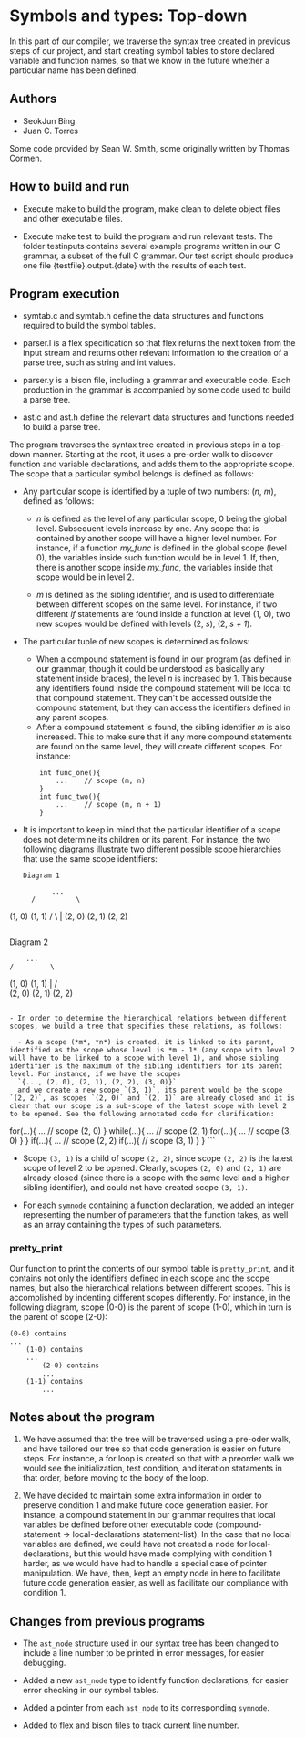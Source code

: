 # Symbols and types: Top-down

In this part of our compiler, we traverse the syntax tree created in previous steps of our project, and start creating symbol tables to store declared variable and function names, so that we know in the future whether a particular name has been defined.

## Authors
- SeokJun Bing
- Juan C. Torres

Some code provided by Sean W. Smith, some originally written by Thomas Cormen.

## How to build and run

- Execute make to build the program, make clean to delete object files and other executable files.

- Execute make test to build the program and run relevant tests. The folder testinputs contains several example programs written in our C grammar, a subset of the full C grammar. Our test script should produce one file {testfile}.output.{date} with the results of each test.

## Program execution

- symtab.c and symtab.h define the data structures and functions required to build the symbol tables.

- parser.l is a flex specification so that flex returns the next token from the input stream and returns other relevant information to the creation of a parse tree, such as string and int values.

- parser.y is a bison file, including a grammar and executable code. Each production in the grammar is accompanied by some code used to build a parse tree.

- ast.c and ast.h define the relevant data structures and functions needed to build a parse tree.


The program traverses the syntax tree created in previous steps in a top-down manner. Starting at the root, it uses a pre-order walk to discover function and variable declarations, and adds them to the appropriate scope. The scope that a particular symbol belongs is defined as follows:

- Any particular scope is identified by a tuple of two numbers: (*n*, *m*), defined as follows:
	- *n* is defined as the level of any particular scope, 0 being the global level. Subsequent levels increase by one. Any scope that is contained by another scope will have a higher level number. For instance, if a function *my_func* is defined in the global scope (level 0), the variables inside such function would be in level 1. If, then, there is another scope inside *my_func*, the variables inside that scope would be in level 2.

	- *m* is defined as the sibling identifier, and is used to differentiate between different scopes on the same level. For instance, if two different *if* statements are found inside a function at level (1, 0), two new scopes would be defined with levels (2, *s*), (2, *s + 1*).


- The particular tuple of new scopes is determined as follows:

	- When a compound statement is found in our program (as defined in our grammar, though it could be understood as basically any statement inside braces), the level *n* is increased by 1. This because any identifiers found inside the compound statement will be local to that compound statement. They can't be accessed outside the compound statement, but they can access the identifiers defined in any parent scopes.
	- After a compound statement is found, the sibling identifier *m* is also increased. This to make sure that if any more compound statements are found on the same level, they will create different scopes. For instance:

	```
		int func_one(){
			...    // scope (m, n)
		}
		int func_two(){
			...    // scope (m, n + 1)
		}
	```

- It is important to keep in mind that the particular identifier of a scope does not determine its children or its parent. For instance, the two following diagrams illustrate two different possible scope hierarchies that use the same scope identifiers:
  ```
  Diagram 1

         ...
    /          \
 (1, 0)        (1, 1)
  /   \           |
(2, 0) (2, 1)    (2, 2)

  ```
  ```
  Diagram 2

        ...
    /         \     
(1, 0)      (1, 1)
   |         /     \
(2, 0)   (2, 1)  (2, 2)
```

- In order to determine the hierarchical relations between different scopes, we build a tree that specifies these relations, as follows:

  - As a scope (*m*, *n*) is created, it is linked to its parent, identified as the scope whose level is *m - 1* (any scope with level 2 will have to be linked to a scope with level 1), and whose sibling identifier is the maximum of the sibling identifiers for its parent level. For instance, if we have the scopes
  `{..., (2, 0), (2, 1), (2, 2), (3, 0)}`
  and we create a new scope `(3, 1)`, its parent would be the scope `(2, 2)`, as scopes `(2, 0)` and `(2, 1)` are already closed and it is clear that our scope is a sub-scope of the latest scope with level 2 to be opened. See the following annotated code for clarification:
  ```
  for(...){
       ...       // scope (2, 0)
  }
  while(...){
       ...       // scope (2, 1)
       for(...){
          ...    // scope (3, 0)
        }
  }
  if(...){
       ...      // scope (2, 2)
       if(...){ // scope (3, 1)
       }
  }
    ```

  - Scope `(3, 1)` is a child of scope `(2, 2)`, since scope `(2, 2)` is the latest scope of level 2 to be opened. Clearly, scopes `(2, 0)` and `(2, 1)` are already closed (since there is a scope with the same level and a higher sibling identifier), and could not have created scope `(3, 1)`.

- For each `symnode` containing a function declaration, we added an integer representing the number of parameters that the function takes, as well as an array containing the types of such parameters.

### pretty_print

Our function to print the contents of our symbol table is `pretty_print`, and it contains not only the identifiers defined in each scope and the scope names,  but also the hierarchical relations between different scopes. This is accomplished by indenting different scopes differently. For instance, in the following diagram, scope (0-0) is the parent of scope (1-0), which in turn is the parent of scope (2-0):

```
(0-0) contains
...
    (1-0) contains
    ...
        (2-0) contains
        ...
    (1-1) contains
		...
```


## Notes about the program

1. We have assumed that the tree will be traversed using a pre-oder walk, and have tailored our tree so that code generation is easier on future steps. For instance, a for loop is created so that with a preorder walk we would see the initialization, test condition, and iteration stataments in that order, before moving to the body of the loop.

2. We have decided to maintain some extra information in order to preserve condition 1 and make future code generation easier. For instance, a compound statement in our grammar requires that local variables be defined before other executable code (compound-statement -> local-declarations statement-list). In the case that no local variables are defined, we could have not created a node for local-declarations, but this would have made complying with condition 1 harder, as we would have had to handle a special case of pointer manipulation. We have, then, kept an empty node in here to facilitate future code generation easier, as well as facilitate our compliance with condition 1.

## Changes from previous programs


- The `ast_node` structure used in our syntax tree has been changed to include a line number to be printed in error messages, for easier debugging.

- Added a new `ast_node` type to identify function declarations, for easier error checking in our symbol tables.

- Added a pointer from each `ast_node` to its corresponding `symnode`.

- Added to flex and bison files to track current line number.
